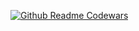 [![Github Readme Codewars](https://codewars-stats-ignacio-cuadra.vercel.app/?username=ganunezv)](https://github.com/ganunezv/)
